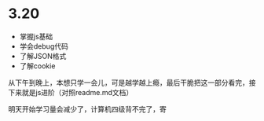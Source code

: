 # 3.20

- 掌握js基础
- 学会debug代码
- 了解JSON格式
- 了解cookie



从下午到晚上，本想只学一会儿，可是越学越上瘾，最后干脆把这一部分看完，接下来就是js进阶（对照readme.md文档）

明天开始学习量会减少了，计算机四级背不完了，寄